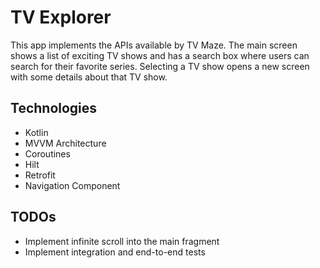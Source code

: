 # TV Explorer
This app implements the APIs available by TV Maze. The main screen shows a list of exciting TV shows and has a search box where users can search for their favorite series. Selecting a TV show opens a new screen with some details about that TV show.

## Technologies

- Kotlin
- MVVM Architecture
- Coroutines
- Hilt
- Retrofit
- Navigation Component

## TODOs

- Implement infinite scroll into the main fragment
- Implement integration and end-to-end tests
